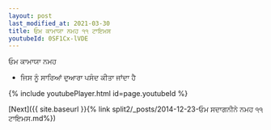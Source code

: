```yaml
---
layout: post
last_modified_at: 2021-03-30
title: ਓਮ ਕਾਮਾਯਾ ਨਮਹ ੧੧ ਟਾਇਮਸ
youtubeId: 0SF1Cx-lVDE
---
```

 
 
 ਓਮ ਕਾਮਾਯਾ ਨਮਹ  
 
 -  ਜਿਸ ਨੂੰ ਸਾਰਿਆਂ ਦੁਆਰਾ ਪਸੰਦ ਕੀਤਾ ਜਾਂਦਾ ਹੈ 
 
  
 
  
 
 
 
 
 
 


{% include youtubePlayer.html id=page.youtubeId %}
 
[Next]({{ site.baseurl }}{% link  split2/_posts/2014-12-23-ਓਮ ਸਦਾਗਨੀਨੇ ਨਮਹ ੧੧ ਟਾਇਮਸ.md%})
 
